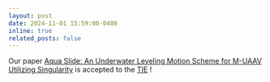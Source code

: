 ```yaml
---
layout: post
date: 2024-11-01 15:59:00-0400
inline: true
related_posts: false
---
```


Our paper [Aqua Slide: An Underwater Leveling Motion Scheme for M-UAAV Utilizing Singularity](https://ieeexplore.ieee.org/abstract/document/10770817) is accepted to the [TIE](https://www.ieee-ies.org/pubs/transactions-on-industrial-electronics) !
